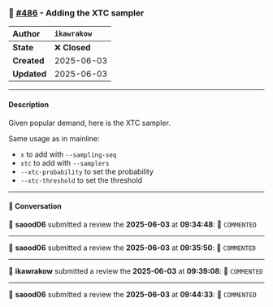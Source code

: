 ### 🔀 [#486](https://github.com/ikawrakow/ik_llama.cpp/pull/486) - Adding the XTC sampler

| **Author** | `ikawrakow` |
| :--- | :--- |
| **State** | ❌ **Closed** |
| **Created** | 2025-06-03 |
| **Updated** | 2025-06-03 |

---

#### Description

Given popular demand, here is the XTC sampler.

Same usage as in mainline:
* `x` to add with `--sampling-seq`
* `xtc` to add with `--samplers`
* `--xtc-probability` to set the probability
* `--xtc-threshold` to set the threshold

---

#### 💬 Conversation

👤 **saood06** submitted a review the **2025-06-03** at **09:34:48**: 💬 `COMMENTED`

---

👤 **saood06** submitted a review the **2025-06-03** at **09:35:50**: 💬 `COMMENTED`

---

👤 **ikawrakow** submitted a review the **2025-06-03** at **09:39:08**: 💬 `COMMENTED`

---

👤 **saood06** submitted a review the **2025-06-03** at **09:44:33**: 💬 `COMMENTED`